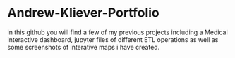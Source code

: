 # Andrew-Kliever-Portfolio
in this github you will find a few of my previous projects including a Medical interactive dashboard, jupyter files of different ETL operations as well as some screenshots of interative maps i have created.
